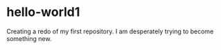 # hello-world1
Creating a redo of my first repository.
I am desperately trying to become something new.
